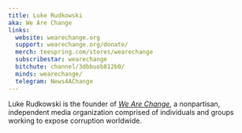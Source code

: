 ```yaml
---
title: Luke Rudkowski
aka: We Are Change
links:
  website: wearechange.org
  support: wearechange.org/donate/
  merch: teespring.com/stores/wearechange
  subscribestar: wearechange
  bitchute: channel/3dbbuob812b0/
  minds: wearechange/
  telegram: News4AChange
---
```


Luke Rudkowski is the founder of [_We Are Change_](https://wearechange.org/), a
nonpartisan, independent media organization comprised of individuals and groups
working to expose corruption worldwide.
